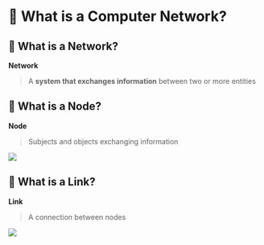 # 💚 What is a Computer Network?
## 💛 What is a Network?
**Network**

> A **system that exchanges information** between two or more entities
## 💛 What is a Node?
**Node**

> Subjects and objects exchanging information

![](https://prod-files-secure.s3.us-west-2.amazonaws.com/e7a75158-b9c4-4d57-84fa-9858bfaefc38/52d28000-ef00-4b94-93c6-052b5d86b009/image.png?X-Amz-Algorithm=AWS4-HMAC-SHA256&X-Amz-Content-Sha256=UNSIGNED-PAYLOAD&X-Amz-Credential=ASIAZI2LB466XDLS6WU6%2F20250928%2Fus-west-2%2Fs3%2Faws4_request&X-Amz-Date=20250928T214617Z&X-Amz-Expires=3600&X-Amz-Security-Token=IQoJb3JpZ2luX2VjED4aCXVzLXdlc3QtMiJHMEUCIQDRhTA2b0z%2FSObxU6GBkuZOarskNe1g7tJ6dgrHh2AZNgIgDtomTNsm9LZ%2FjI9MpiQaGdvyQcSM%2FGtwSCwvA%2FK1vRwqiAQIxv%2F%2F%2F%2F%2F%2F%2F%2F%2F%2FARAAGgw2Mzc0MjMxODM4MDUiDMKUQ3izwEeDkDSfKyrcA8NDiM1f%2BXythJcc%2Fr20roUnqRjwwtHxgwEcF0JcKAebI5VBtMZFW3oNSCalaLxuzQSgsnDkR5sO4goGsEQ%2FotWRVcZrPmgjeL4cP2PoBtmDTMBpqDN87dQKjcRGuNyDJqcFttuKDJcY7%2FRjqIfd2D1BjwwSsaHjZFIoO2sHTIv3kpcH%2BZXP6fKftfR5ZyKV75gBeLzhtD8ONFlttSIYzi5bOLhpK2HRYVjyGRbBrKX66TlfsnKRduLKr32BdYn2S8mlxA34xejqPu%2BDOJpU39VTiX8GFXVmG8Ou71p8IR0XWOhcqACLWov9MAIc9mXrlZq5wvcdwzEqowXWp3JkTQMMGb04sejmMZARw5i17V5LLbYh%2F%2F7oK3oYMQMLkGZDfwLlDYSd4I%2BO7zlkAAnnF9eerfd7vIcq5sqp7Vd3JQ4UAe5JNyWltEC86f%2BfSL5ku5sKPp2xSVm1o2LHskQSpbZUWIwKSFit%2BfykdINs5sIh6orOQaeUKwVRGDYg9U3poYMtsv8iwxhEVGNDG8yewpBysu3snh9o2sA0Hp7fafgmKdnvJ%2BD769l4eNm7AprB%2FmJbHbgYolxN0dCA3XAupk1%2F3J7ZN7SkLEilqzzFKyNzujWzpgmimAPNz0heMOjN5sYGOqUB7onX3Zbqb6m5EMa0CjjEVY8%2Bj8CY45vKOZY8q8sFx4fNlhCrmrl0wBHr8GsS5EU0uWSUiHkW%2B7ktwBrsJBkM6aULXnRUQOanAoild4omKrFcqvKqovHx6ak0%2FrzEw2y%2BYXkh9VJKuN%2F3swTodkbYlzerpcnvNS3MYlX3X0FMapwtrBpLauHKs0YXJ5RLmQTdzQQOo4pTZSQtMvb4weY%2FjbIfV%2BSm&X-Amz-Signature=913d1a1c142c96f56289f196935c9a19d688386e028821290873380b1aaf4db9&X-Amz-SignedHeaders=host&x-amz-checksum-mode=ENABLED&x-id=GetObject)

## 💛 What is a Link?
**Link**

> A connection between nodes

![](https://prod-files-secure.s3.us-west-2.amazonaws.com/e7a75158-b9c4-4d57-84fa-9858bfaefc38/e42dfc1c-6148-47a5-9ba3-fe948bfa9178/image.png?X-Amz-Algorithm=AWS4-HMAC-SHA256&X-Amz-Content-Sha256=UNSIGNED-PAYLOAD&X-Amz-Credential=ASIAZI2LB466XDLS6WU6%2F20250928%2Fus-west-2%2Fs3%2Faws4_request&X-Amz-Date=20250928T214617Z&X-Amz-Expires=3600&X-Amz-Security-Token=IQoJb3JpZ2luX2VjED4aCXVzLXdlc3QtMiJHMEUCIQDRhTA2b0z%2FSObxU6GBkuZOarskNe1g7tJ6dgrHh2AZNgIgDtomTNsm9LZ%2FjI9MpiQaGdvyQcSM%2FGtwSCwvA%2FK1vRwqiAQIxv%2F%2F%2F%2F%2F%2F%2F%2F%2F%2FARAAGgw2Mzc0MjMxODM4MDUiDMKUQ3izwEeDkDSfKyrcA8NDiM1f%2BXythJcc%2Fr20roUnqRjwwtHxgwEcF0JcKAebI5VBtMZFW3oNSCalaLxuzQSgsnDkR5sO4goGsEQ%2FotWRVcZrPmgjeL4cP2PoBtmDTMBpqDN87dQKjcRGuNyDJqcFttuKDJcY7%2FRjqIfd2D1BjwwSsaHjZFIoO2sHTIv3kpcH%2BZXP6fKftfR5ZyKV75gBeLzhtD8ONFlttSIYzi5bOLhpK2HRYVjyGRbBrKX66TlfsnKRduLKr32BdYn2S8mlxA34xejqPu%2BDOJpU39VTiX8GFXVmG8Ou71p8IR0XWOhcqACLWov9MAIc9mXrlZq5wvcdwzEqowXWp3JkTQMMGb04sejmMZARw5i17V5LLbYh%2F%2F7oK3oYMQMLkGZDfwLlDYSd4I%2BO7zlkAAnnF9eerfd7vIcq5sqp7Vd3JQ4UAe5JNyWltEC86f%2BfSL5ku5sKPp2xSVm1o2LHskQSpbZUWIwKSFit%2BfykdINs5sIh6orOQaeUKwVRGDYg9U3poYMtsv8iwxhEVGNDG8yewpBysu3snh9o2sA0Hp7fafgmKdnvJ%2BD769l4eNm7AprB%2FmJbHbgYolxN0dCA3XAupk1%2F3J7ZN7SkLEilqzzFKyNzujWzpgmimAPNz0heMOjN5sYGOqUB7onX3Zbqb6m5EMa0CjjEVY8%2Bj8CY45vKOZY8q8sFx4fNlhCrmrl0wBHr8GsS5EU0uWSUiHkW%2B7ktwBrsJBkM6aULXnRUQOanAoild4omKrFcqvKqovHx6ak0%2FrzEw2y%2BYXkh9VJKuN%2F3swTodkbYlzerpcnvNS3MYlX3X0FMapwtrBpLauHKs0YXJ5RLmQTdzQQOo4pTZSQtMvb4weY%2FjbIfV%2BSm&X-Amz-Signature=fba54bd2548d4169bc765d4ea4544a25dddf196af8d4992ab59e23f8e307f11f&X-Amz-SignedHeaders=host&x-amz-checksum-mode=ENABLED&x-id=GetObject)
